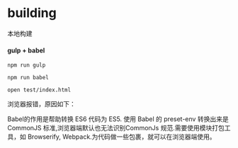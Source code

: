 # building
本地构建


#### gulp + babel

```
npm run gulp

npm run babel
```

```
open test/index.html

```

浏览器报错，原因如下：


Babel的作用是帮助转换 ES6 代码为 ES5.
使用 Babel 的 preset-env 转换出来是 CommonJS 标准,浏览器端默认也无法识别CommonJs 规范.需要使用模块打包工具，如 Browserify, Webpack.为代码做一些包裹，就可以在浏览器端使用。
